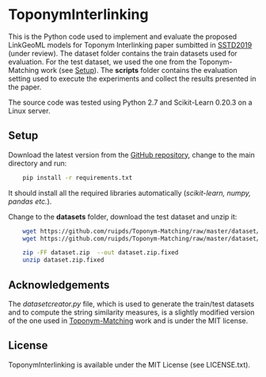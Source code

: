# ToponymInterlinking
This is the Python code used to implement and evaluate the proposed LinkGeoML models for Toponym Interlinking paper sumbitted in [SSTD2019](http://sstd2019.org/) (under review). The dataset folder contains the train datasets used for evaluation. For the test dataset, we used the one from the Toponym-Matching work (see [Setup](./README.md#setup)).
The **scripts** folder contains the evaluation setting used to execute the experiments and collect the results presented in the paper.

The source code was tested using Python 2.7 and Scikit-Learn 0.20.3 on a Linux server.

Setup
------------

Download the latest version from the [GitHub repository](https://github.com/LinkGeoML/ToponymInterlinking.git), change to the main directory and run:

```bash
    pip install -r requirements.txt
```

It should install all the required libraries automatically (*scikit-learn, numpy, pandas etc.*).

Change to the **datasets** folder, download the test dataset and unzip it:
```bash
    wget https://github.com/ruipds/Toponym-Matching/raw/master/dataset/dataset.zip
    wget https://github.com/ruipds/Toponym-Matching/raw/master/dataset/dataset.z01

    zip -FF dataset.zip  --out dataset.zip.fixed
    unzip dataset.zip.fixed
```

## Acknowledgements
The *datasetcreator.py* file, which is used to generate the train/test datasets and to compute the string similarity measures, is a slightly modified version of the one used in [Toponym-Matching](https://github.com/ruipds/Toponym-Matching) work and is under the MIT license.

## License
ToponymInterlinking is available under the MIT License (see LICENSE.txt).  

